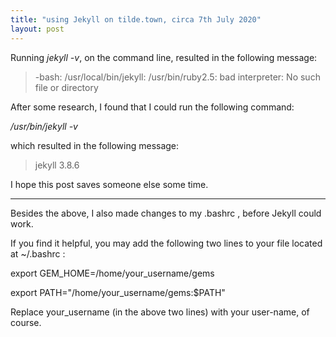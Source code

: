 ```yaml
---
title: "using Jekyll on tilde.town, circa 7th July 2020"
layout: post
---
```


Running *jekyll -v*, on the command line, resulted in the following
message:

> -bash: /usr/local/bin/jekyll: /usr/bin/ruby2.5: bad interpreter: No such file or directory

After some research, I found that I could run the following command:

*/usr/bin/jekyll -v*

which resulted in the following message:

> jekyll 3.8.6

I hope this post saves someone else some time.

---

Besides the above, I also made changes to my .bashrc , before Jekyll could work.

If you find it helpful, you may add the following two lines to your file located
at ~/.bashrc :

export GEM_HOME=/home/your_username/gems

export PATH="/home/your_username/gems:$PATH"

Replace your_username (in the above two lines) with your user-name, of course.
